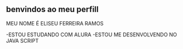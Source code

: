 ## benvindos ao meu perfill

MEU NOME É ELISEU FERREIRA RAMOS

-ESTOU ESTUDANDO COM ALURA
-ESTOU ME DESENVOLVENDO NO JAVA SCRIPT






